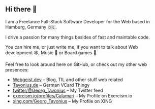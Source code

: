 ## Hi there 👋

I am a Freelance Full-Stack Software Developer for the Web based in Hamburg, Germany 🇩🇪.

I drive a passion for many things besides of fast and maintable code.

You can hire me, or just write me, if you want to talk about Web development 🕸️, Music 🎵 or Board games 🎲.

Feel free to look around here on GitHub, or check out my other web presences:

- [Webgeist.dev](https://webgeist.dev) – Blog, TIL and other stuff web related
- [Tavonius.de](https://tavonius.de) – German VCard Thingy
- [twitter/@Georg_Tavonius](https://twitter.com/Georg_Tavonius) – My Twitter feed
- [exercism.io/profiles/Calamari](https://exercism.io/profiles/Calamari) – My Profile on Exercism.io
- [xing.com/Georg_Tavonius](https://www.xing.com/profile/Georg_Tavonius) – My Profile on XING

